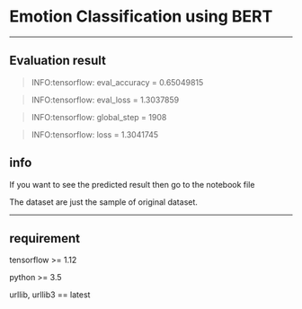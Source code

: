 # Emotion Classification using BERT

----
## Evaluation result

> INFO:tensorflow:  eval_accuracy = 0.65049815

>INFO:tensorflow:  eval_loss = 1.3037859

>INFO:tensorflow:  global_step = 1908

>INFO:tensorflow:  loss = 1.3041745

## info 

If you want to see the predicted result then go to the notebook file 

The dataset are just the sample of original dataset. 

----
## requirement 
tensorflow >= 1.12 

python >= 3.5

urllib, urllib3 == latest


